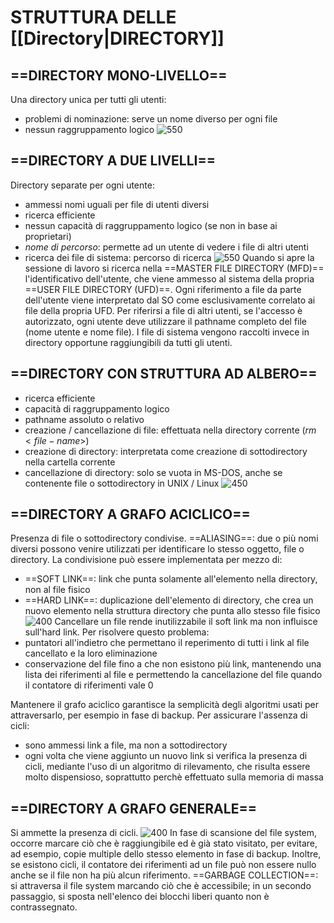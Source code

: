 # STRUTTURA DELLE [[Directory|DIRECTORY]]
## ==DIRECTORY MONO-LIVELLO==
Una directory unica per tutti gli utenti:
- problemi di nominazione: serve un nome diverso per ogni file
- nessun raggruppamento logico
![550](directory_monolivello.png)

## ==DIRECTORY A DUE LIVELLI==
Directory separate per ogni utente:
- ammessi nomi uguali per file di utenti diversi
- ricerca efficiente
- nessun capacità di raggruppamento logico (se non in base ai proprietari)
- _nome di percorso_: permette ad un utente di vedere i file di altri utenti
- ricerca dei file di sistema: percorso di ricerca
![550](directory_due_livelli.png)
Quando si apre la sessione di lavoro si ricerca nella ==MASTER FILE DIRECTORY (MFD)== l'identificativo dell'utente, che viene ammesso al sistema della propria ==USER FILE DIRECTORY (UFD)==. Ogni riferimento a file da parte dell'utente viene interpretato dal SO come esclusivamente correlato ai file della propria UFD. Per riferirsi a file di altri utenti, se l'accesso è autorizzato, ogni utente deve utilizzare il pathname completo del file (nome utente e nome file). I file di sistema vengono raccolti invece in directory opportune raggiungibili da tutti gli utenti.

## ==DIRECTORY CON STRUTTURA AD ALBERO==
- ricerca efficiente
- capacità di raggruppamento logico
- pathname assoluto o relativo
- creazione / cancellazione di file: effettuata nella directory corrente ($rm <file-name>$)
- creazione di directory: interpretata come creazione di sottodirectory nella cartella corrente
- cancellazione di directory: solo se vuota in MS-DOS, anche se contenente file o sottodirectory in UNIX / Linux
![450](directory_albero.png)

## ==DIRECTORY A GRAFO ACICLICO==
Presenza di file o sottodirectory condivise.
==ALIASING==: due o più nomi diversi possono venire utilizzati per identificare lo stesso oggetto, file o directory.
La condivisione può essere implementata per mezzo di:
- ==SOFT LINK==: link che punta solamente all'elemento nella directory, non al file fisico
- ==HARD LINK==: duplicazione dell'elemento di directory, che crea un nuovo elemento nella struttura directory che punta allo stesso file fisico
![400](directory_grafo.png)
Cancellare un file rende inutilizzabile il soft link ma non influisce sull'hard link. Per risolvere questo problema:
- puntatori all'indietro che permettano il reperimento di tutti i link al file cancellato e la loro eliminazione
- conservazione del file fino a che non esistono più link, mantenendo una lista dei riferimenti al file e permettendo la cancellazione del file quando il contatore di riferimenti vale 0

Mantenere il grafo aciclico garantisce la semplicità degli algoritmi usati per attraversarlo, per esempio in fase di backup. Per assicurare l'assenza di cicli:
- sono ammessi link a file, ma non a sottodirectory
- ogni volta che viene aggiunto un nuovo link si verifica la presenza di cicli, mediante l'uso di un algoritmo di rilevamento, che risulta essere molto dispensioso, soprattutto perchè effettuato sulla memoria di massa

## ==DIRECTORY A GRAFO GENERALE==
Si ammette la presenza di cicli.
![400](directory_grafo_generale.png)
In fase di scansione del file system, occorre marcare ciò che è raggiungibile ed è già stato visitato, per evitare, ad esempio, copie multiple dello stesso elemento in fase di backup. Inoltre, se esistono cicli, il contatore dei riferimenti ad un file può non essere nullo anche se il file non ha più alcun riferimento.
==GARBAGE COLLECTION==: si attraversa il file system marcando ciò che è accessibile; in un secondo passaggio, si sposta nell'elenco dei blocchi liberi quanto non è contrassegnato.